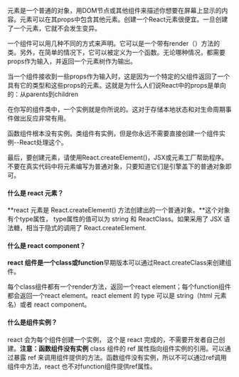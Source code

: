 元素是一个普通的对象，用DOM节点或其他组件来描述你想要在屏幕上显示的内容。元素可以在其props中包含其他元素。创建一个React元素很便宜。一旦创建了一个元素，它就不会发生变异。

一个组件可以用几种不同的方式来声明。它可以是一个带有render（）方法的类。另外，在简单的情况下，它可以被定义为一个函数。无论哪种情况，都需要props作为输入，并返回一个元素树作为输出。

当一个组件接收到一些props作为输入时，这是因为一个特定的父组件返回了一个具有它的类型和这些props的元素。这就是为什么人们说React中的props是单向的：从parents到children

在你写的组件类中，一个实例就是你所说的。这对于存储本地状态和对生命周期事件做出反应非常有用。

函数组件根本没有实例。类组件有实例，但是你永远不需要直接创建一个组件实例--React处理这个。

最后，要创建元素，请使用React.createElement()，JSX或元素工厂帮助程序。不要在真实代码中将元素编写为普通对象，只要知道它们是引擎盖下的普通对象即可。

#### 什么是 react 元素？

**react 元素是 React.createElement() 方法创建出的一个普通对象。**这个对象有个type属性， type属性的值可以为 string 和 ReactClass。如果采用了 JSX 语法糖，相当于隐式的调用了 React.createElement.

#### 什么是 react component？

**react 组件是一个class或function**早期版本可以通过React.createClass来创建组件。

每个class组件都有一个render方法，返回一个react element；每个function组件都会返回一个react element。react element 的 type 可以是 string（html 元素名）或者 react component。

#### 什么是组件实例？

react 会为每个组件创建一个实例， 这个是 react 完成的，不需要开发者自己创建。**注意：函数组件没有实例** class 组件的 ref 属性指向组件实例的引用。可以通过暴露 ref 来调用组件提供的方法。函数组件没有实例，所以不可以通过ref调用组件中方法，react 也不对function组件提供ref属性。
